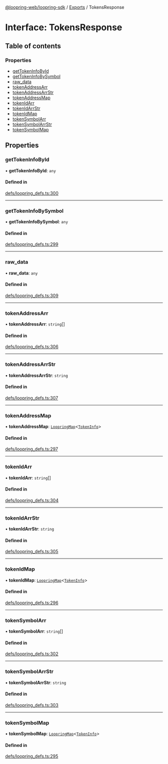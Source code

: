 [@loopring-web/loopring-sdk](../README.md) / [Exports](../modules.md) / TokensResponse

# Interface: TokensResponse

## Table of contents

### Properties

- [getTokenInfoById](TokensResponse.md#gettokeninfobyid)
- [getTokenInfoBySymbol](TokensResponse.md#gettokeninfobysymbol)
- [raw\_data](TokensResponse.md#raw_data)
- [tokenAddressArr](TokensResponse.md#tokenaddressarr)
- [tokenAddressArrStr](TokensResponse.md#tokenaddressarrstr)
- [tokenAddressMap](TokensResponse.md#tokenaddressmap)
- [tokenIdArr](TokensResponse.md#tokenidarr)
- [tokenIdArrStr](TokensResponse.md#tokenidarrstr)
- [tokenIdMap](TokensResponse.md#tokenidmap)
- [tokenSymbolArr](TokensResponse.md#tokensymbolarr)
- [tokenSymbolArrStr](TokensResponse.md#tokensymbolarrstr)
- [tokenSymbolMap](TokensResponse.md#tokensymbolmap)

## Properties

### getTokenInfoById

• **getTokenInfoById**: `any`

#### Defined in

[defs/loopring_defs.ts:300](https://github.com/Loopring/loopring_sdk/blob/077bca2/src/defs/loopring_defs.ts#L300)

___

### getTokenInfoBySymbol

• **getTokenInfoBySymbol**: `any`

#### Defined in

[defs/loopring_defs.ts:299](https://github.com/Loopring/loopring_sdk/blob/077bca2/src/defs/loopring_defs.ts#L299)

___

### raw\_data

• **raw\_data**: `any`

#### Defined in

[defs/loopring_defs.ts:309](https://github.com/Loopring/loopring_sdk/blob/077bca2/src/defs/loopring_defs.ts#L309)

___

### tokenAddressArr

• **tokenAddressArr**: `string`[]

#### Defined in

[defs/loopring_defs.ts:306](https://github.com/Loopring/loopring_sdk/blob/077bca2/src/defs/loopring_defs.ts#L306)

___

### tokenAddressArrStr

• **tokenAddressArrStr**: `string`

#### Defined in

[defs/loopring_defs.ts:307](https://github.com/Loopring/loopring_sdk/blob/077bca2/src/defs/loopring_defs.ts#L307)

___

### tokenAddressMap

• **tokenAddressMap**: [`LoopringMap`](LoopringMap.md)<[`TokenInfo`](TokenInfo.md)\>

#### Defined in

[defs/loopring_defs.ts:297](https://github.com/Loopring/loopring_sdk/blob/077bca2/src/defs/loopring_defs.ts#L297)

___

### tokenIdArr

• **tokenIdArr**: `string`[]

#### Defined in

[defs/loopring_defs.ts:304](https://github.com/Loopring/loopring_sdk/blob/077bca2/src/defs/loopring_defs.ts#L304)

___

### tokenIdArrStr

• **tokenIdArrStr**: `string`

#### Defined in

[defs/loopring_defs.ts:305](https://github.com/Loopring/loopring_sdk/blob/077bca2/src/defs/loopring_defs.ts#L305)

___

### tokenIdMap

• **tokenIdMap**: [`LoopringMap`](LoopringMap.md)<[`TokenInfo`](TokenInfo.md)\>

#### Defined in

[defs/loopring_defs.ts:296](https://github.com/Loopring/loopring_sdk/blob/077bca2/src/defs/loopring_defs.ts#L296)

___

### tokenSymbolArr

• **tokenSymbolArr**: `string`[]

#### Defined in

[defs/loopring_defs.ts:302](https://github.com/Loopring/loopring_sdk/blob/077bca2/src/defs/loopring_defs.ts#L302)

___

### tokenSymbolArrStr

• **tokenSymbolArrStr**: `string`

#### Defined in

[defs/loopring_defs.ts:303](https://github.com/Loopring/loopring_sdk/blob/077bca2/src/defs/loopring_defs.ts#L303)

___

### tokenSymbolMap

• **tokenSymbolMap**: [`LoopringMap`](LoopringMap.md)<[`TokenInfo`](TokenInfo.md)\>

#### Defined in

[defs/loopring_defs.ts:295](https://github.com/Loopring/loopring_sdk/blob/077bca2/src/defs/loopring_defs.ts#L295)
